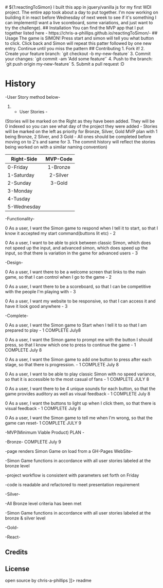 <snippet>
  <content>
# ${1:reactingToSimon}
I built this app in jquery/vanilla js for my first WDI project. The entire app took about a day to put together. I'm now working on building it in react before Wednesday of next week to see if it's something I can implement(I want a live scoreboard, some variations, and just want to try the challenge).
## Installation
You can find the MVP app that I put together listed here - https://chris-a-phillips.github.io/reactingToSimon/-
## Usage
The game is SIMON! Press start and simon will tell you what button to click. Click back and Simon will repeat this patter followed by one new entry. Continue until you miss the pattern
## Contributing
1. Fork it!
2. Create your feature branch: `git checkout -b my-new-feature`
3. Commit your changes: `git commit -am 'Add some feature'`
4. Push to the branch: `git push origin my-new-feature`
5. Submit a pull request :D

# History

-User Story method below-

1. - User Stories -

<p>(Stories will be marked on the Right as they have been added. They will be 0 indexed so you can see what day of the project they were added - Stories will be marked on the left as priority for Bronze, Silver, Gold MVP plan with 1 being Bronze, 2 Silver, and 3 Gold - All ones should be completed before moving on to 2's and same for 3. The commit history will reflect the stories being worked on with a similar naming convention)</p>

| Right-Side    | MVP-Code      |
| ------------- |:-------------:|
| 0-Friday      | 1-Bronze      |
| 1-Saturday    | 2-Silver      |   
| 2-Sunday      | 3-Gold        |
| 3-Monday
| 4-Tusday
| 5-Wednesday              




-Functionality-

0 As a user, I want the Simon game to respond when I tell it to start, so that I know it accepted my start command(buttons lit etc) - 2

0 As a user, I want to be able to pick between classic Simon, which does not speed up the input, and advanced simon, which does speed up the input, so that there is variation in the game for advanced users - 3


-Design-

0 As a user, I want there to be a welcome screen that links to the main game, so that I can control when I go to the game - 2

0 As a user, I want there to be a scoreboard, so that I can be competitive with the people I'm playing with - 3

0 As a user, I want my website to be responsive, so that I can access it and have it look good anywhere - 3


-Complete-

0 As a user, I want the Simon game to Start when I tell it to so that I am prepared to play - 1 COMPLETE July8

0 As a user, I want the Simon game to prompt me with the button I should press, so that I know which one to press to continue the game - 1 COMPLETE July 8

0 As a user, I want the Simon game to add one button to press after each stage, so that there is progression. - 1 COMPLETE July 8

0 As a user, I want to be able to play classic Simon with no speed variance, so that it is accessible to the most casual of fans - 1 COMPLETE JULY 8

0 As a user, I want there to be 4 unique sounds for each button, so that the game provides auditory as well as visual feedback - 1 COMPLETE July 8

0 As a user, I want the buttons to light up when I click them, so that there is visual feedback - 1 COMPLETE July 8

0 As a user, I want the Simon game to tell me when I'm wrong, so that the game can reset- 1 COMPLETE JULY 9


-MVP(Minimum Viable Product) PLAN -

-Bronze- COMPLETE July 9

-page renders Simon Game on load from a GH-Pages WebSite-

-Simon Game functions in accordance with all user stories labeled at the bronze level

-project workflow is consistent with parameters set forth on Friday

-code is readable and refactored to meet presentation requirement

-Silver-

-All Bronze level criteria has been met

-Simon Game functions in accordance with all user stories labeled at the bronze & silver level

-Gold-

-React-

## Credits

## License
open source by chris-a-phillips
]]></content>
  <tabTrigger>readme</tabTrigger>
</snippet>
